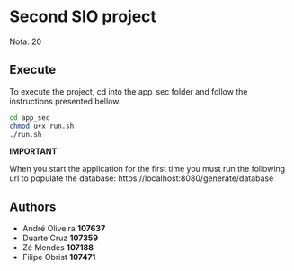 # Second SIO project

Nota: 20

## Execute

To execute the project, cd into the app_sec folder and follow the instructions presented bellow.

```bash
cd app_sec
chmod u+x run.sh
./run.sh
```

**IMPORTANT**

When you start the application for the first time you must run the following url to populate the database:
https://localhost:8080/generate/database

## Authors

- André Oliveira **107637**
- Duarte Cruz **107359**
- Zé Mendes **107188**
- Filipe Obrist **107471**
